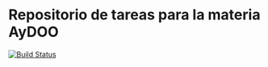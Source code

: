 # Repositorio de tareas para la materia AyDOO

[![Build Status](https://travis-ci.org/MarianoCastellano/aydoo2015.svg)](https://travis-ci.org/MarianoCastellano/aydoo2015)
